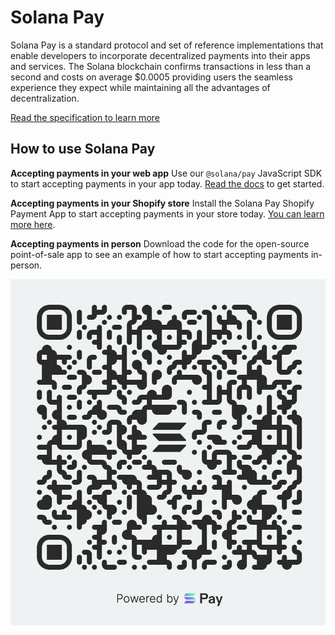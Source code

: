 # Solana Pay

Solana Pay is a standard protocol and set of reference implementations that enable developers to incorporate decentralized payments into their apps and services. The Solana blockchain confirms transactions in less than a second and costs on average $0.0005 providing users the seamless experience they expect while maintaining all the advantages of decentralization.

[Read the specification to learn more]()

## How to use Solana Pay

**Accepting payments in your web app**
Use our `@solana/pay` JavaScript SDK to start accepting payments in your app today. [Read the docs]() to get started.

**Accepting payments in your Shopify store**
Install the Solana Pay Shopify Payment App to start accepting payments in your store today. [You can learn more here]().

**Accepting payments in person**
Download the code for the open-source point-of-sale app to see an example of how to start accepting payments in-person.

![Solana Pay](solana-pay.png)
